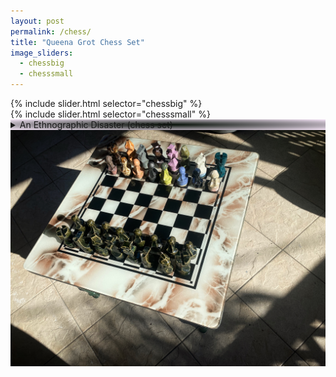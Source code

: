 ```yaml
---
layout: post
permalink: /chess/
title: "Queena Grot Chess Set"
image_sliders:
  - chessbig
  - chesssmall
---
```

<section class="section fadeup">

<!-- <h2>{{ page.title }}</h2>
  <p>{{ page.meta }}</p> -->

  <div class="col-1-2">
    <div id="slideshow">
    {% include slider.html selector="chessbig" %}
    </div> 
  </div>

  <div class="col-1-2">
    <div id="slideshow">
    {% include slider.html selector="chesssmall" %}
    </div> 
  </div>

  <div class="col-1-1">
    <details style="background: radial-gradient(#050f06, #f3cef773);">
      <summary>An Ethnographic Disaster (chess set)</summary>
      <br>ain't nuthin
      <br>black and white
      <br>anymore
      <br>get used to it
      <br><br>Enquire to purchase
      <br>via <a>Email</a>/<a>Instagram</a>
    </details>
    <img src="/assets/images/chess/IMG_8865.JPG" alt="Queena Grot Chess Set"/>
  </div>

</section>
